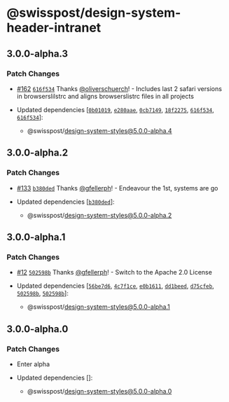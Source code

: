 # @swisspost/design-system-header-intranet

## 3.0.0-alpha.3

### Patch Changes

- [#162](https://github.com/swisspost/design-system/pull/162) [`616f534`](https://github.com/swisspost/design-system/commit/616f534e184e7f48bf1c93fa3311e16e57d4998c) Thanks [@oliverschuerch](https://github.com/oliverschuerch)! - Includes last 2 safari versions in browserslilstrc and aligns browserslistrc files in all projects

- Updated dependencies [[`0b01019`](https://github.com/swisspost/design-system/commit/0b010194b3c64bed8b0f3fdf7015a9f53f19732b), [`e280aae`](https://github.com/swisspost/design-system/commit/e280aaeb4e350e7ea827c13e5108d847ae2608c6), [`0cb7149`](https://github.com/swisspost/design-system/commit/0cb7149cf2512293620d6fd01a9348e30803a361), [`18f2275`](https://github.com/swisspost/design-system/commit/18f2275de1201a070d41a6aff696de7972febca0), [`616f534`](https://github.com/swisspost/design-system/commit/616f534e184e7f48bf1c93fa3311e16e57d4998c), [`616f534`](https://github.com/swisspost/design-system/commit/616f534e184e7f48bf1c93fa3311e16e57d4998c)]:
  - @swisspost/design-system-styles@5.0.0-alpha.4

## 3.0.0-alpha.2

### Patch Changes

- [#133](https://github.com/swisspost/design-system/pull/133) [`b380ded`](https://github.com/swisspost/design-system/commit/b380dedefc6a88626b2ee0706efefe438b519d3b) Thanks [@gfellerph](https://github.com/gfellerph)! - Endeavour the 1st, systems are go

- Updated dependencies [[`b380ded`](https://github.com/swisspost/design-system/commit/b380dedefc6a88626b2ee0706efefe438b519d3b)]:
  - @swisspost/design-system-styles@5.0.0-alpha.2

## 3.0.0-alpha.1

### Patch Changes

- [#12](https://github.com/swisspost/design-system/pull/12) [`502598b`](https://github.com/swisspost/design-system/commit/502598b70994c30f98165c831e8a8bc04f2e5ea1) Thanks [@gfellerph](https://github.com/gfellerph)! - Switch to the Apache 2.0 License

- Updated dependencies [[`56be7d6`](https://github.com/swisspost/design-system/commit/56be7d64a6a5a2810d830f6fb4307584a0cebff1), [`4c7f1ce`](https://github.com/swisspost/design-system/commit/4c7f1ceaab68f72f97f1c0bc8e3eb83dadbe848d), [`e0b1611`](https://github.com/swisspost/design-system/commit/e0b1611ec260a173cebeb985d2b992534a62de1f), [`dd1beed`](https://github.com/swisspost/design-system/commit/dd1beed80186a3fac80cd072f8c3d7c67eaa2bd2), [`d75cfeb`](https://github.com/swisspost/design-system/commit/d75cfeb5f1d8add639216a7a842f60f6c277be70), [`502598b`](https://github.com/swisspost/design-system/commit/502598b70994c30f98165c831e8a8bc04f2e5ea1), [`502598b`](https://github.com/swisspost/design-system/commit/502598b70994c30f98165c831e8a8bc04f2e5ea1)]:
  - @swisspost/design-system-styles@5.0.0-alpha.1

## 3.0.0-alpha.0

### Patch Changes

- Enter alpha

- Updated dependencies []:
  - @swisspost/design-system-styles@5.0.0-alpha.0

